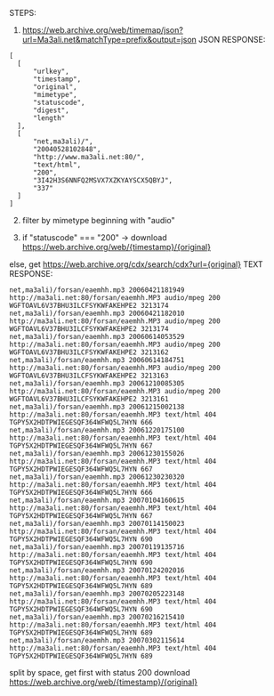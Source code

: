 STEPS:

1. https://web.archive.org/web/timemap/json?url=Ma3ali.net&matchType=prefix&output=json
JSON RESPONSE:
```
[
  [
      "urlkey",
      "timestamp",
      "original",
      "mimetype",
      "statuscode",
      "digest",
      "length"
  ],
  [
      "net,ma3ali)/",
      "20040528102848",
      "http://www.ma3ali.net:80/",
      "text/html",
      "200",
      "3I42H3S6NNFQ2MSVX7XZKYAYSCX5QBYJ",
      "337"
  ]
]
```

2. filter by mimetype beginning with "audio"

3. if "statuscode" === "200" -> download https://web.archive.org/web/{timestamp}/{original}

else, get https://web.archive.org/cdx/search/cdx?url={original}
TEXT RESPONSE:
```
net,ma3ali)/forsan/eaemhh.mp3 20060421181949 http://ma3ali.net:80/forsan/eaemhh.MP3 audio/mpeg 200 WGFTOAVL6V37BHU3ILCFSYKWFAKEHPE2 3213174
net,ma3ali)/forsan/eaemhh.mp3 20060421182010 http://ma3ali.net:80/forsan/eaemhh.MP3 audio/mpeg 200 WGFTOAVL6V37BHU3ILCFSYKWFAKEHPE2 3213174
net,ma3ali)/forsan/eaemhh.mp3 20060614053529 http://ma3ali.net:80/forsan/eaemhh.MP3 audio/mpeg 200 WGFTOAVL6V37BHU3ILCFSYKWFAKEHPE2 3213162
net,ma3ali)/forsan/eaemhh.mp3 20060614184751 http://ma3ali.net:80/forsan/eaemhh.MP3 audio/mpeg 200 WGFTOAVL6V37BHU3ILCFSYKWFAKEHPE2 3213163
net,ma3ali)/forsan/eaemhh.mp3 20061210085305 http://ma3ali.net:80/forsan/eaemhh.MP3 audio/mpeg 200 WGFTOAVL6V37BHU3ILCFSYKWFAKEHPE2 3213161
net,ma3ali)/forsan/eaemhh.mp3 20061215002138 http://ma3ali.net:80/forsan/eaemhh.MP3 text/html 404 TGPY5X2HDTPWIEGESQF364WFWQ5L7HYN 666
net,ma3ali)/forsan/eaemhh.mp3 20061220175100 http://ma3ali.net:80/forsan/eaemhh.MP3 text/html 404 TGPY5X2HDTPWIEGESQF364WFWQ5L7HYN 667
net,ma3ali)/forsan/eaemhh.mp3 20061230155026 http://ma3ali.net:80/forsan/eaemhh.MP3 text/html 404 TGPY5X2HDTPWIEGESQF364WFWQ5L7HYN 667
net,ma3ali)/forsan/eaemhh.mp3 20061230230320 http://ma3ali.net:80/forsan/eaemhh.MP3 text/html 404 TGPY5X2HDTPWIEGESQF364WFWQ5L7HYN 666
net,ma3ali)/forsan/eaemhh.mp3 20070104160615 http://ma3ali.net:80/forsan/eaemhh.MP3 text/html 404 TGPY5X2HDTPWIEGESQF364WFWQ5L7HYN 667
net,ma3ali)/forsan/eaemhh.mp3 20070114150023 http://ma3ali.net:80/forsan/eaemhh.MP3 text/html 404 TGPY5X2HDTPWIEGESQF364WFWQ5L7HYN 690
net,ma3ali)/forsan/eaemhh.mp3 20070119135716 http://ma3ali.net:80/forsan/eaemhh.MP3 text/html 404 TGPY5X2HDTPWIEGESQF364WFWQ5L7HYN 690
net,ma3ali)/forsan/eaemhh.mp3 20070124202016 http://ma3ali.net:80/forsan/eaemhh.MP3 text/html 404 TGPY5X2HDTPWIEGESQF364WFWQ5L7HYN 689
net,ma3ali)/forsan/eaemhh.mp3 20070205223148 http://ma3ali.net:80/forsan/eaemhh.MP3 text/html 404 TGPY5X2HDTPWIEGESQF364WFWQ5L7HYN 690
net,ma3ali)/forsan/eaemhh.mp3 20070216215410 http://ma3ali.net:80/forsan/eaemhh.MP3 text/html 404 TGPY5X2HDTPWIEGESQF364WFWQ5L7HYN 689
net,ma3ali)/forsan/eaemhh.mp3 20070302115614 http://ma3ali.net:80/forsan/eaemhh.MP3 text/html 404 TGPY5X2HDTPWIEGESQF364WFWQ5L7HYN 689
```

split by space, get first with status 200
download https://web.archive.org/web/{timestamp}/{original}